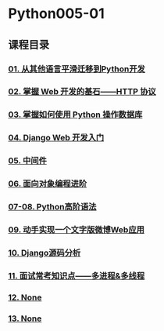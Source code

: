 # Python005-01

## 课程目录

### [01. 从其他语言平滑迁移到Python开发](week01)

### [02. 掌握 Web 开发的基石——HTTP 协议](week02)

### [03. 掌握如何使用 Python 操作数据库](week03)

### [04. Django Web 开发入门](week04)

### [05. 中间件](week05)

### [06. 面向对象编程进阶](week06)

### [07-08. Python高阶语法](week07)

### [09. 动手实现一个文字版微博Web应用](week09)

### [10. Django源码分析](week10)

### [11. 面试常考知识点——多进程&多线程](week11)

### [12. None](week12)

### [13. None](week13)
